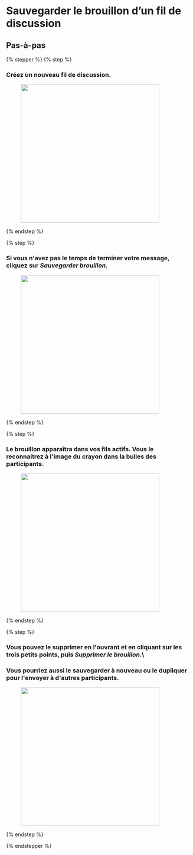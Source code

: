 # Sauvegarder le brouillon d’un fil de discussion

## Pas-à-pas

{% stepper %}
{% step %}
### Créez un nouveau fil de discussion.

<div align="left"><figure><img src="../../.gitbook/assets/Sauvegarder le brouillon d’un fil de discussion - Step 1.jpeg" alt="" width="375"><figcaption></figcaption></figure></div>
{% endstep %}

{% step %}
### Si vous n'avez pas le temps de terminer votre message, cliquez sur *Sauvegarder brouillon.*

<div align="left"><figure><img src="../../.gitbook/assets/Sauvegarder le brouillon d’un fil de discussion - Step 3.jpeg" alt="" width="375"><figcaption></figcaption></figure></div>
{% endstep %}

{% step %}
### Le brouillon apparaîtra dans vos fils actifs. Vous le reconnaitrez à l'image du crayon dans la bulles des participants.

<div align="left"><figure><img src="../../.gitbook/assets/Sauvegarder le brouillon d’un fil de discussion - Step 4.jpeg" alt="" width="375"><figcaption></figcaption></figure></div>
{% endstep %}

{% step %}
### Vous pouvez le supprimer en l'ouvrant et en cliquant sur les trois petits points, puis *Supprimer le brouillon*.\

### Vous pourriez aussi le sauvegarder à nouveau ou le dupliquer pour l'envoyer à d'autres participants.

<div align="left"><figure><img src="../../.gitbook/assets/Sauvegarder le brouillon d’un fil de discussion - Step 5.jpeg" alt="" width="375"><figcaption></figcaption></figure></div>
{% endstep %}

{% endstepper %}